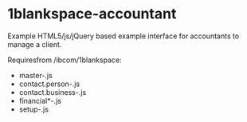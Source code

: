 1blankspace-accountant
======================

Example HTML5/js/jQuery based example interface for accountants to manage a client.

Requiresfrom /ibcom/1blankspace:
- master-.js 
- contact.person-.js
- contact.business-.js
- financial*-.js
- setup-.js